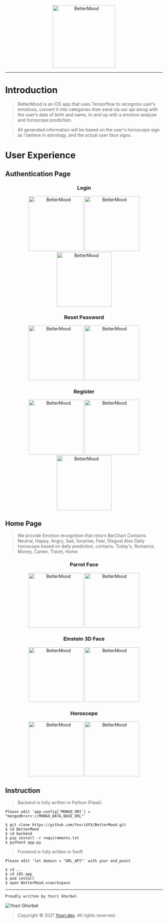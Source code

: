 <div align="center">
    <img src="screenshot/logo_text.png" width="200" alt="BetterMood">
</div>

---

# Introduction
> BetterMood is an iOS app that uses Tensorflow to recognize user’s emotions, convert it into categories then send via our api along with the user’s date of birth and name, to end up with a emotion analyse and horoscope prediction.

> All generated information will be based on the user's horoscope sign as I believe in astrology, and the actual user face signs.

# User Experience

## Authentication Page

<div align="center">
    <h3>Login</h3>
    <img src="screenshot/login.png" width="175" alt="BetterMood">
    <img src="screenshot/login_w1.png" width="175" alt="BetterMood">
    <img src="screenshot/login_w2.png" width="175" alt="BetterMood">
    <h3>Reset Password</h3>
    <img src="screenshot/forget.png" width="175" alt="BetterMood">
    <img src="screenshot/forget_w1.png" width="175" alt="BetterMood">
    <h3>Register</h3>
    <img src="screenshot/register.png" width="175" alt="BetterMood">
    <img src="screenshot/register_2.png" width="175" alt="BetterMood">
    <img src="screenshot/register_w1.png" width="175" alt="BetterMood">
</div>

## Home Page

> We provide Emotion recognition that return BarChart Contains:
> Neutral, Happy, Angry, Sad, Surprise, Fear, Disgust
> Also Daily horoscope based on daily prediction, contains:
> Today's, Romance, Money, Career, Travel, Home

<div align="center">
    <h3>Parrot Face</h3>
    <img src="screenshot/face.png" width="175" alt="BetterMood">
    <img src="screenshot/face_2.png" width="175" alt="BetterMood">
    <h3>Einstein 3D Face</h3>
    <img src="screenshot/face_3.png" width="175" alt="BetterMood">
    <img src="screenshot/face_4.png" width="175" alt="BetterMood">
    <h3>Horoscope</h3>
    <img src="screenshot/face_5.png" width="175" alt="BetterMood">
    <img src="screenshot/face_6.png" width="175" alt="BetterMood">
</div>

## Instruction

> Backend is fully written in Python (Flask)

```Please edit 'app.config['MONGO_URI'] = "mongodb+srv://MONGO_DATA_BASE_URL"'```

```
$ git clone https://github.com/YosriGFX/BetterMood.git
$ cd BetterMood
$ cd backend
$ pip install -r requirements.txt
$ python3 app.py
```

> Frontend is fully written in Swift

```Please edit 'let domain = "URL_API"' with your end_point```

```
$ cd ..
$ cd iOS_app
$ pod install
$ open BetterMood.xcworkspace
```

---

```Proudly written by Yosri Ghorbel```

![Yosri Ghorbel](https://pbs.twimg.com/media/E3YEO7kXwAU9x6x?format=png&name=4096x4096)

> Copyright © 2021 [Yosri.dev](https://Yosri.dev). All rights reserved.
